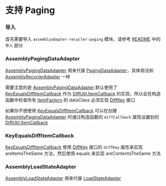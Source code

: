 # 支持 Paging

### 导入

首先需要导入 `assemblyadapter-recycler-paging` 模块，请参考 [README] 中的 `导入` 部分

### AssemblyPagingDataAdapter

[AssemblyPagingDataAdapter] 用来代替 [PagingDataAdapter]，具体用法和 [AssemblyRecyclerAdapter] 一样

需要注意的是 [AssemblyPagingDataAdapter] 默认使用了 [KeyEqualsDiffItemCallback] 作为 [DiffUtil.ItemCallback]
的实现，所以会在构造函数中检查所有 [ItemFactory] 的 dataClass 必须实现 [DiffKey] 接口

如果你不想使用 [KeyEqualsDiffItemCallback] 可以在创建 [AssemblyPagingDataAdapter] 时通过构造函数的 `diffCallback`
属性设置别的 [DiffUtil.ItemCallback]

### KeyEqualsDiffItemCallback

[KeyEqualsDiffItemCallback] 使用 [DiffKey] 接口的 `diffKey` 属性来实现 areItemsTheSame 方法，然后使用 equals 来实现
areContentsTheSame 方法

### AssemblyLoadStateAdapter

[AssemblyLoadStateAdapter] 用来代替 [LoadStateAdapter]


[README]: ../../README.md

[AssemblyRecyclerAdapter]: ../../assemblyadapter-recycler/src/main/java/com/github/panpf/assemblyadapter/recycler/AssemblyRecyclerAdapter.kt

[AssemblyPagingDataAdapter]: ../../assemblyadapter-recycler-paging/src/main/java/com/github/panpf/assemblyadapter/recycler/paging/AssemblyPagingDataAdapter.kt

[AssemblyLoadStateAdapter]: ../../assemblyadapter-recycler-paging/src/main/java/com/github/panpf/assemblyadapter/recycler/paging/AssemblyLoadStateAdapter.kt

[KeyEqualsDiffItemCallback]: ../../assemblyadapter-common-recycler/src/main/java/com/github/panpf/assemblyadapter/recycler/KeyEqualsDiffItemCallback.kt

[DiffKey]: ../../assemblyadapter-common-recycler/src/main/java/com/github/panpf/assemblyadapter/recycler/DiffKey.kt

[ItemFactory]: ../../assemblyadapter-common-item/src/main/java/com/github/panpf/assemblyadapter/ItemFactory.kt

[PagingDataAdapter]: https://developer.android.google.cn/reference/androidx/paging/PagingDataAdapter

[LoadStateAdapter]: https://developer.android.google.cn/reference/androidx/paging/LoadStateAdapter

[DiffUtil.ItemCallback]: https://developer.android.google.cn/reference/androidx/recyclerview/widget/DiffUtil.ItemCallback?hl=en